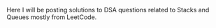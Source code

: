 Here I will be posting solutions to DSA questions related to Stacks and Queues mostly from LeetCode.
